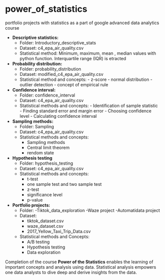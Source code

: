 # power_of_statistics
 portfolio projects with statistics as a part of google advanced data analytics course
- **Descriptive statistics:**
   - Folder: Introductory_descriptive_stats
   - Dataset: c4_epa_air_quality.csv
   - Statistical method: Minimum, maximum, mean , median values with python function. Interquartile range (IQR) is etracted
- **Probability distribution:**
   - Folder: probability_distribution
   - Dataset: modified_c4_epa_air_quality.csv
   - Statistical method and concepts:
         - z-score
         - normal distribution
         - outlier detection
         - concept of empirical rule
- **Confidence interval:**
   - Folder: confidence_interval
   - Dataset: c4_epa_air_quality.csv
   - Statistical methods and concepts:
         - Identification of sample statistic
         - Finding standard error and margin error
         - Choosing confidence level
         - Calculating confidence interval
- **Sampling methods:**
   - Folder: Sampling
   - Dataset: c4_epa_air_quality.csv
   - Statistical methods and concepts:
       - Sampling methods
       - Central limit theorem
       - rendom state
- **Hypothesis testing**
  - Folder: hypothesis_testing
  - Dataset: c4_epa_air_quality.csv
  - Statistical methods and concepts:
       - t-test
       - one sample test and two sample test
       - z-test
       - significance level
       - p-value
- **Portfolio projects:**
  - Folder:
     -Tiktok_data_exploration
     -Waze project
     -Automatidata project
  - Dataset:
     - tiktok_dataset.csv
     - waze_dataset.csv
     - 2017_Yellow_Taxi_Trip_Data.csv
  - Statistical methods and Concepts:
     - A/B testing
     - Hypothesis testing
     - Data exploration

Completion of the course **Power of the Statistics** enables the learning of important concepts and analysis using data. Statistical analysis empowers one data analysts to dive deep and derive insights from the data. 
